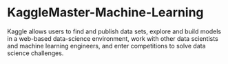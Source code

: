 # KaggleMaster-Machine-Learning
Kaggle allows users to find and publish data sets, explore and build models in a web-based data-science environment, work with other data scientists and machine learning engineers, and enter competitions to solve data science challenges.
